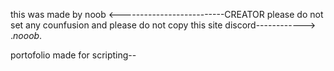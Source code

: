 this was made by noob <--------------------------CREATOR
please do not set any counfusion and please do not copy this site
discord------------> ._nooob_.

portofolio made for scripting--
